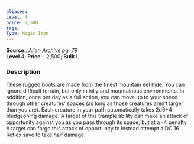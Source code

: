 ```yaml
---
aliases: 
Level: 4
price: 2,500
tags: 
Type: Magic Item
---
```

**Source**:: _Alien Archive pg. 79_  
**Level** 4;
**Price**::  2,500; **Bulk** L

### Description

These rugged boots are made from the finest mountain eel hide. You can ignore difficult terrain, but only in hilly and mountainous environments. In addition, once per day as a full action, you can move up to your speed through other creatures’ spaces (as long as those creatures aren’t larger than you are). Each creature in your path automatically takes 2d6+4 bludgeoning damage. A target of this trample ability can make an attack of opportunity against you as you pass through its space, but at a -4 penalty. A target can forgo this attack of opportunity to instead attempt a DC 16 Reflex save to take half damage.

